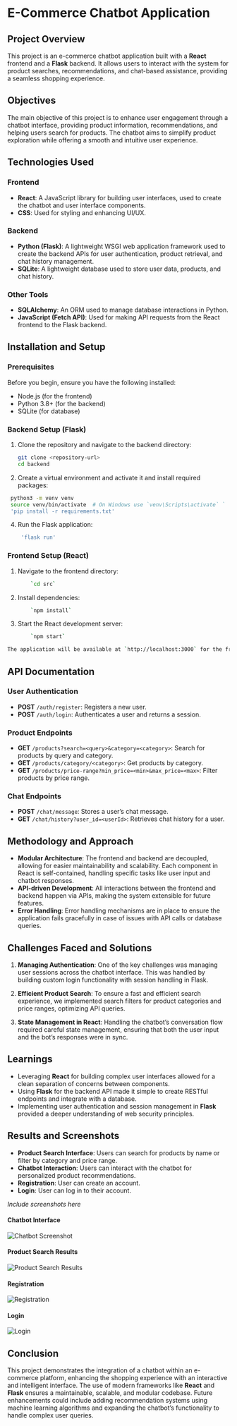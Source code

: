 # E-Commerce Chatbot Application

## Project Overview
This project is an e-commerce chatbot application built with a **React** frontend and a **Flask** backend. It allows users to interact with the system for product searches, recommendations, and chat-based assistance, providing a seamless shopping experience.

## Objectives
The main objective of this project is to enhance user engagement through a chatbot interface, providing product information, recommendations, and helping users search for products. The chatbot aims to simplify product exploration while offering a smooth and intuitive user experience.

## Technologies Used
### Frontend
- **React**: A JavaScript library for building user interfaces, used to create the chatbot and user interface components.
- **CSS**:  Used for styling and enhancing UI/UX.

### Backend
- **Python (Flask)**: A lightweight WSGI web application framework used to create the backend APIs for user authentication, product retrieval, and chat history management.
- **SQLite**: A lightweight database used to store user data, products, and chat history.

### Other Tools
- **SQLAlchemy**: An ORM used to manage database interactions in Python.
- **JavaScript (Fetch API)**: Used for making API requests from the React frontend to the Flask backend.

## Installation and Setup
### Prerequisites
Before you begin, ensure you have the following installed:
- Node.js (for the frontend)
- Python 3.8+ (for the backend)
- SQLite (for database)

### Backend Setup (Flask)
1. Clone the repository and navigate to the backend directory:
   ```bash
   git clone <repository-url>
   cd backend
2.  Create a virtual environment and activate it and install required packages:
    
   ``` bash  
    python3 -m venv venv
    source venv/bin/activate  # On Windows use `venv\Scripts\activate` `
	'pip install -r requirements.txt'	
```
4.  Run the Flask application:
    
    ``` bash
     'flask run' 
    ```

### Frontend Setup (React)

1.  Navigate to the frontend directory:
    
    ``` bash    
        `cd src` 
    ```
    
2.  Install dependencies:
    
    ``` bash 
        `npm install` 
    ```
    
3.  Start the React development server:
    
    ``` bash
	    `npm start` 
``` bash
The application will be available at `http://localhost:3000` for the frontend and `http://localhost:5000` for the backend.
```
## API Documentation

### User Authentication

-   **POST** `/auth/register`: Registers a new user.
-   **POST** `/auth/login`: Authenticates a user and returns a session.

### Product Endpoints

-   **GET** `/products?search=<query>&category=<category>`: Search for products by query and category.
-   **GET** `/products/category/<category>`: Get products by category.
-   **GET** `/products/price-range?min_price=<min>&max_price=<max>`: Filter products by price range.

### Chat Endpoints

-   **POST** `/chat/message`: Stores a user’s chat message.
-   **GET** `/chat/history?user_id=<userId>`: Retrieves chat history for a user.

## Methodology and Approach

-   **Modular Architecture**: The frontend and backend are decoupled, allowing for easier maintainability and scalability. Each component in React is self-contained, handling specific tasks like user input and chatbot responses.
-   **API-driven Development**: All interactions between the frontend and backend happen via APIs, making the system extensible for future features.
-   **Error Handling**: Error handling mechanisms are in place to ensure the application fails gracefully in case of issues with API calls or database queries.

## Challenges Faced and Solutions

1.  **Managing Authentication**: One of the key challenges was managing user sessions across the chatbot interface. This was handled by building custom login functionality with session handling in Flask.
    
2.  **Efficient Product Search**: To ensure a fast and efficient search experience, we implemented search filters for product categories and price ranges, optimizing API queries.
    
3.  **State Management in React**: Handling the chatbot’s conversation flow required careful state management, ensuring that both the user input and the bot’s responses were in sync.
    

## Learnings

-   Leveraging **React** for building complex user interfaces allowed for a clean separation of concerns between components.
-   Using **Flask** for the backend API made it simple to create RESTful endpoints and integrate with a database.
-   Implementing user authentication and session management in **Flask** provided a deeper understanding of web security principles.

## Results and Screenshots

-   **Product Search Interface**: Users can search for products by name or filter by category and price range.
-   **Chatbot Interaction**: Users can interact with the chatbot for personalized product recommendations.
-   **Registration**: User can create an account.
-   **Login**: User can log in to their account.

_Include screenshots here_
#### Chatbot Interface
![Chatbot Screenshot](https://github.com/atharvagolwalkar/Ecommerce_chatbot/blob/main/assets/1.png?raw=true)

#### Product Search Results
![Product Search Results](https://github.com/atharvagolwalkar/Ecommerce_chatbot/blob/main/assets/2.png?raw=true)
#### Registration
![Registration](https://github.com/atharvagolwalkar/Ecommerce_chatbot/blob/main/assets/3.png?raw=true)

#### Login
![Login](https://github.com/atharvagolwalkar/Ecommerce_chatbot/blob/main/assets/4.png?raw=true)

## Conclusion

This project demonstrates the integration of a chatbot within an e-commerce platform, enhancing the shopping experience with an interactive and intelligent interface. The use of modern frameworks like **React** and **Flask** ensures a maintainable, scalable, and modular codebase. Future enhancements could include adding recommendation systems using machine learning algorithms and expanding the chatbot’s functionality to handle complex user queries.
